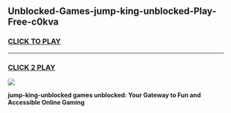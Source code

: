 
## Unblocked-Games-jump-king-unblocked-Play-Free-c0kva
<h3>
<a href="https://premium76.site?title=jump-king-unblocked&ref=12A">CLICK TO PLAY</a></h3>
<hr>

<h3>
<a href="https://premium76.site?title=jump-king-unblocked&ref=12A">CLICK 2 PLAY</a>
  
</h3>

<a href="https://premium76.site?title=jump-king-unblocked&ref=12A"><img src="https://clearcache.store/games.png"></a>


**jump-king-unblocked games unblocked: Your Gateway to Fun and Accessible Online Gaming**
